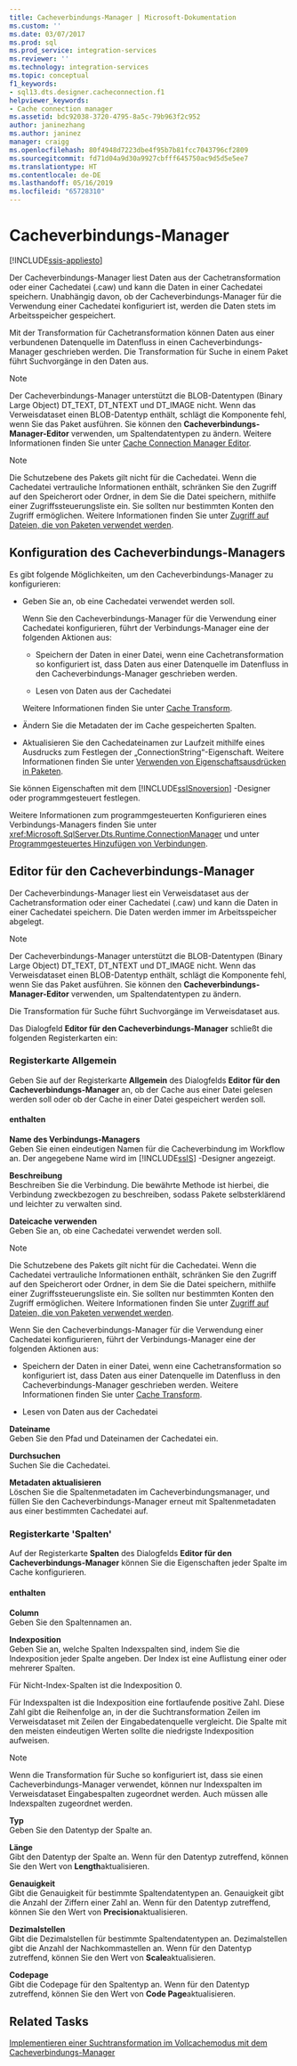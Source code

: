 ```yaml
---
title: Cacheverbindungs-Manager | Microsoft-Dokumentation
ms.custom: ''
ms.date: 03/07/2017
ms.prod: sql
ms.prod_service: integration-services
ms.reviewer: ''
ms.technology: integration-services
ms.topic: conceptual
f1_keywords:
- sql13.dts.designer.cacheconnection.f1
helpviewer_keywords:
- Cache connection manager
ms.assetid: bdc92038-3720-4795-8a5c-79b963f2c952
author: janinezhang
ms.author: janinez
manager: craigg
ms.openlocfilehash: 80f4948d7223dbe4f95b7b81fcc7043796cf2809
ms.sourcegitcommit: fd71d04a9d30a9927cbfff645750ac9d5d5e5ee7
ms.translationtype: HT
ms.contentlocale: de-DE
ms.lasthandoff: 05/16/2019
ms.locfileid: "65728310"
---
```

# <a name="cache-connection-manager"></a>Cacheverbindungs-Manager

[!INCLUDE[ssis-appliesto](../../includes/ssis-appliesto-ssvrpluslinux-asdb-asdw-xxx.md)]


  Der Cacheverbindungs-Manager liest Daten aus der Cachetransformation oder einer Cachedatei (.caw) und kann die Daten in einer Cachedatei speichern. Unabhängig davon, ob der Cacheverbindungs-Manager für die Verwendung einer Cachedatei konfiguriert ist, werden die Daten stets im Arbeitsspeicher gespeichert.  
  
 Mit der Transformation für Cachetransformation können Daten aus einer verbundenen Datenquelle im Datenfluss in einen Cacheverbindungs-Manager geschrieben werden. Die Transformation für Suche in einem Paket führt Suchvorgänge in den Daten aus.  
  
> [!NOTE]  
>  Der Cacheverbindungs-Manager unterstützt die BLOB-Datentypen (Binary Large Object) DT_TEXT, DT_NTEXT und DT_IMAGE nicht. Wenn das Verweisdataset einen BLOB-Datentyp enthält, schlägt die Komponente fehl, wenn Sie das Paket ausführen. Sie können den **Cacheverbindungs-Manager-Editor** verwenden, um Spaltendatentypen zu ändern. Weitere Informationen finden Sie unter [Cache Connection Manager Editor](cache-connection-manager-editor.md).  
  
> [!NOTE]  
>  Die Schutzebene des Pakets gilt nicht für die Cachedatei. Wenn die Cachedatei vertrauliche Informationen enthält, schränken Sie den Zugriff auf den Speicherort oder Ordner, in dem Sie die Datei speichern, mithilfe einer Zugriffssteuerungsliste ein. Sie sollten nur bestimmten Konten den Zugriff ermöglichen. Weitere Informationen finden Sie unter [Zugriff auf Dateien, die von Paketen verwendet werden](../../integration-services/security/security-overview-integration-services.md#files).  
  
## <a name="configuration-of-the-cache-connection-manager"></a>Konfiguration des Cacheverbindungs-Managers  
 Es gibt folgende Möglichkeiten, um den Cacheverbindungs-Manager zu konfigurieren:  
  
-   Geben Sie an, ob eine Cachedatei verwendet werden soll.  
  
     Wenn Sie den Cacheverbindungs-Manager für die Verwendung einer Cachedatei konfigurieren, führt der Verbindungs-Manager eine der folgenden Aktionen aus:  
  
    -   Speichern der Daten in einer Datei, wenn eine Cachetransformation so konfiguriert ist, dass Daten aus einer Datenquelle im Datenfluss in den Cacheverbindungs-Manager geschrieben werden.  
  
    -   Lesen von Daten aus der Cachedatei  
  
     Weitere Informationen finden Sie unter [Cache Transform](../../integration-services/data-flow/transformations/cache-transform.md).  
  
-   Ändern Sie die Metadaten der im Cache gespeicherten Spalten.  
  
-   Aktualisieren Sie den Cachedateinamen zur Laufzeit mithilfe eines Ausdrucks zum Festlegen der „ConnectionString“-Eigenschaft. Weitere Informationen finden Sie unter [Verwenden von Eigenschaftsausdrücken in Paketen](../../integration-services/expressions/use-property-expressions-in-packages.md).  
  
 Sie können Eigenschaften mit dem [!INCLUDE[ssISnoversion](../../includes/ssisnoversion-md.md)] -Designer oder programmgesteuert festlegen.  
  
 Weitere Informationen zum programmgesteuerten Konfigurieren eines Verbindungs-Managers finden Sie unter <xref:Microsoft.SqlServer.Dts.Runtime.ConnectionManager> und unter [Programmgesteuertes Hinzufügen von Verbindungen](../../integration-services/building-packages-programmatically/adding-connections-programmatically.md).  
  
## <a name="cache-connection-manager-editor"></a>Editor für den Cacheverbindungs-Manager
  Der Cacheverbindungs-Manager liest ein Verweisdataset aus der Cachetransformation oder einer Cachedatei (.caw) und kann die Daten in einer Cachedatei speichern. Die Daten werden immer im Arbeitsspeicher abgelegt.  
  
> [!NOTE]  
>  Der Cacheverbindungs-Manager unterstützt die BLOB-Datentypen (Binary Large Object) DT_TEXT, DT_NTEXT und DT_IMAGE nicht. Wenn das Verweisdataset einen BLOB-Datentyp enthält, schlägt die Komponente fehl, wenn Sie das Paket ausführen. Sie können den **Cacheverbindungs-Manager-Editor** verwenden, um Spaltendatentypen zu ändern.  
  
 Die Transformation für Suche führt Suchvorgänge im Verweisdataset aus.  
  
 Das Dialogfeld **Editor für den Cacheverbindungs-Manager** schließt die folgenden Registerkarten ein:  
  
###  <a name="generaltab"></a> Registerkarte Allgemein  
 Geben Sie auf der Registerkarte **Allgemein** des Dialogfelds **Editor für den Cacheverbindungs-Manager** an, ob der Cache aus einer Datei gelesen werden soll oder ob der Cache in einer Datei gespeichert werden soll.  
  
#### <a name="options"></a>enthalten  
 **Name des Verbindungs-Managers**  
 Geben Sie einen eindeutigen Namen für die Cacheverbindung im Workflow an. Der angegebene Name wird im [!INCLUDE[ssIS](../../includes/ssis-md.md)] -Designer angezeigt.  
  
 **Beschreibung**  
 Beschreiben Sie die Verbindung. Die bewährte Methode ist hierbei, die Verbindung zweckbezogen zu beschreiben, sodass Pakete selbsterklärend und leichter zu verwalten sind.  
  
 **Dateicache verwenden**  
 Geben Sie an, ob eine Cachedatei verwendet werden soll.  
  
> [!NOTE]  
>  Die Schutzebene des Pakets gilt nicht für die Cachedatei. Wenn die Cachedatei vertrauliche Informationen enthält, schränken Sie den Zugriff auf den Speicherort oder Ordner, in dem Sie die Datei speichern, mithilfe einer Zugriffssteuerungsliste ein. Sie sollten nur bestimmten Konten den Zugriff ermöglichen. Weitere Informationen finden Sie unter [Zugriff auf Dateien, die von Paketen verwendet werden](../../integration-services/security/security-overview-integration-services.md#files).  
  
 Wenn Sie den Cacheverbindungs-Manager für die Verwendung einer Cachedatei konfigurieren, führt der Verbindungs-Manager eine der folgenden Aktionen aus:  
  
-   Speichern der Daten in einer Datei, wenn eine Cachetransformation so konfiguriert ist, dass Daten aus einer Datenquelle im Datenfluss in den Cacheverbindungs-Manager geschrieben werden. Weitere Informationen finden Sie unter [Cache Transform](../../integration-services/data-flow/transformations/cache-transform.md).  
  
-   Lesen von Daten aus der Cachedatei  
  
 **Dateiname**  
 Geben Sie den Pfad und Dateinamen der Cachedatei ein.  
  
 **Durchsuchen**  
 Suchen Sie die Cachedatei.  
  
 **Metadaten aktualisieren**  
 Löschen Sie die Spaltenmetadaten im Cacheverbindungsmanager, und füllen Sie den Cacheverbindungs-Manager erneut mit Spaltenmetadaten aus einer bestimmten Cachedatei auf.  
  
###  <a name="columnstab"></a> Registerkarte 'Spalten'  
 Auf der Registerkarte **Spalten** des Dialogfelds **Editor für den Cacheverbindungs-Manager** können Sie die Eigenschaften jeder Spalte im Cache konfigurieren.  
  
#### <a name="options"></a>enthalten  
 **Column**  
 Geben Sie den Spaltennamen an.  
  
 **Indexposition**  
 Geben Sie an, welche Spalten Indexspalten sind, indem Sie die Indexposition jeder Spalte angeben. Der Index ist eine Auflistung einer oder mehrerer Spalten.  
  
 Für Nicht-Index-Spalten ist die Indexposition 0.  
  
 Für Indexspalten ist die Indexposition eine fortlaufende positive Zahl. Diese Zahl gibt die Reihenfolge an, in der die Suchtransformation Zeilen im Verweisdataset mit Zeilen der Eingabedatenquelle vergleicht. Die Spalte mit den meisten eindeutigen Werten sollte die niedrigste Indexposition aufweisen.  
  
> [!NOTE]  
>  Wenn die Transformation für Suche so konfiguriert ist, dass sie einen Cacheverbindungs-Manager verwendet, können nur Indexspalten im Verweisdataset Eingabespalten zugeordnet werden. Auch müssen alle Indexspalten zugeordnet werden.  
  
 **Typ**  
 Geben Sie den Datentyp der Spalte an.  
  
 **Länge**  
 Gibt den Datentyp der Spalte an. Wenn für den Datentyp zutreffend, können Sie den Wert von **Length**aktualisieren.  
  
 **Genauigkeit**  
 Gibt die Genauigkeit für bestimmte Spaltendatentypen an. Genauigkeit gibt die Anzahl der Ziffern einer Zahl an. Wenn für den Datentyp zutreffend, können Sie den Wert von **Precision**aktualisieren.  
  
 **Dezimalstellen**  
 Gibt die Dezimalstellen für bestimmte Spaltendatentypen an. Dezimalstellen gibt die Anzahl der Nachkommastellen an. Wenn für den Datentyp zutreffend, können Sie den Wert von **Scale**aktualisieren.  
  
 **Codepage**  
 Gibt die Codepage für den Spaltentyp an. Wenn für den Datentyp zutreffend, können Sie den Wert von **Code Page**aktualisieren.  
  
## <a name="related-tasks"></a>Related Tasks  
 [Implementieren einer Suchtransformation im Vollcachemodus mit dem Cacheverbindungs-Manager](lookup-transformation-full-cache-mode-cache-connection-manager.md)  
  
  
